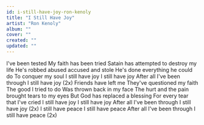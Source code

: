 ```yaml
---
id: i-still-have-joy-ron-kenoly
title: "I Still Have Joy"
artist: "Ron Kenoly"
album: ""
cover: ""
created: ""
updated: ""
---
```


I've been tested
My faith has been tried
Satain has attempted to destroy my life
He's robbed abused accused and stole
He's done everything he could do
To conquer my soul
I still have joy
I still have joy
After all I've been through
I still have joy (2x)
Friends have left me
They've questioned my faith
The good I tried to do
Was thrown back in my face
The hurt and the pain brought tears to my eyes
But God has replaced a blessing
For every tear that I've cried
I still have joy
I still have joy
After all I've been through
I still have joy (2x)
I still have peace
I still have peace
After all I've been through
I still have peace (2x)
